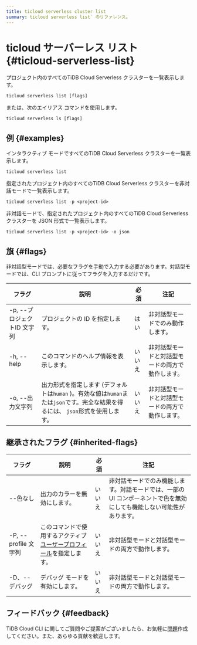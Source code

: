 ```yaml
---
title: ticloud serverless cluster list
summary: ticloud serverless list` のリファレンス。
---
```


# ticloud サーバーレス リスト {#ticloud-serverless-list}

プロジェクト内のすべてのTiDB Cloud Serverless クラスターを一覧表示します。

```shell
ticloud serverless list [flags]
```

または、次のエイリアス コマンドを使用します。

```shell
ticloud serverless ls [flags]
```

## 例 {#examples}

インタラクティブ モードですべてのTiDB Cloud Serverless クラスターを一覧表示します。

```shell
ticloud serverless list
```

指定されたプロジェクト内のすべてのTiDB Cloud Serverless クラスターを非対話モードで一覧表示します。

```shell
ticloud serverless list -p <project-id>
```

非対話モードで、指定されたプロジェクト内のすべてのTiDB Cloud Serverless クラスターを JSON 形式で一覧表示します。

```shell
ticloud serverless list -p <project-id> -o json
```

## 旗 {#flags}

非対話型モードでは、必要なフラグを手動で入力する必要があります。対話型モードでは、CLI プロンプトに従ってフラグを入力するだけです。

| フラグ                | 説明                                                                              | 必須  | 注記                       |
| ------------------ | ------------------------------------------------------------------------------- | --- | ------------------------ |
| -p, --プロジェクトID 文字列 | プロジェクトの ID を指定します。                                                              | はい  | 非対話型モードでのみ動作します。         |
| -h, --help         | このコマンドのヘルプ情報を表示します。                                                             | いいえ | 非対話型モードと対話型モードの両方で動作します。 |
| -o, --出力文字列        | 出力形式を指定します (デフォルトは`human` )。有効な値は`human`または`json`です。完全な結果を得るには、 `json`形式を使用します。 | いいえ | 非対話型モードと対話型モードの両方で動作します。 |

## 継承されたフラグ {#inherited-flags}

| フラグ               | 説明                                                                             | 必須  | 注記                                                           |
| ----------------- | ------------------------------------------------------------------------------ | --- | ------------------------------------------------------------ |
| --色なし             | 出力のカラーを無効にします。                                                                 | いいえ | 非対話モードでのみ機能します。対話モードでは、一部の UI コンポーネントで色を無効にしても機能しない可能性があります。 |
| -P, --profile 文字列 | このコマンドで使用するアクティブ[ユーザープロフィール](/tidb-cloud/cli-reference.md#user-profile)を指定します。 | いいえ | 非対話型モードと対話型モードの両方で動作します。                                     |
| -D、--デバッグ         | デバッグ モードを有効にします。                                                               | いいえ | 非対話型モードと対話型モードの両方で動作します。                                     |

## フィードバック {#feedback}

TiDB Cloud CLI に関してご質問やご提案がございましたら、お気軽に[問題](https://github.com/tidbcloud/tidbcloud-cli/issues/new/choose)作成してください。また、あらゆる貢献を歓迎します。
